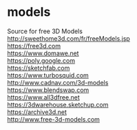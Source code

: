 # models
Source for free 3D Models <br />
http://sweethome3d.com/fr/freeModels.jsp <br />
https://free3d.com <br />
https://www.domawe.net <br />
https://poly.google.com <br />
https://sketchfab.com <br />
https://www.turbosquid.com <br />
http://www.cadnav.com/3d-models <br />
https://www.blendswap.com <br />
https://www.all3dfree.net <br />
https://3dwarehouse.sketchup.com <br />
https://archive3d.net <br />
http://www.free-3d-models.com
